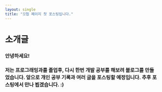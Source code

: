 ```yaml
---
layout: single
title: "깃헙 페이지 첫 포스팅입니다."
---
```


# 소개글

### 안녕하세요!
### 저는 프로그래밍과를 졸업후, 다시 한번 개발 공부를 해보려 블로그를 만들었습니다. 앞으로 개인 공부 기록과 여러 글을 포스팅할 예정입니다. 추후 포스팅에서 만나 뵙겠습니다. :)


